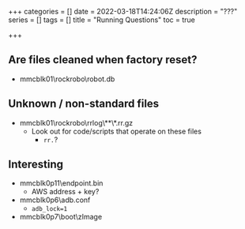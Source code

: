 +++
categories = []
date = 2022-03-18T14:24:06Z
description = "???"
series = []
tags = []
title = "Running Questions"
toc = true

+++
## Are files cleaned when factory reset?

* mmcblk01\\rockrobo\\robot.db

## Unknown / non-standard files

* mmcblk01\\rockrobo\\rrlog\\**\\*.rr.gz
  * Look out for code/scripts that operate on these files
    * `rr.`?

## Interesting

* mmcblk0p11\\endpoint.bin
  * AWS address + key?
* mmcblk0p6\\adb.conf
  * `adb_lock=1`
* mmcblk0p7\\boot\\zImage